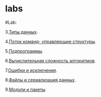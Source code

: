 # labs

#Lab:

3.[Типы данных](лабараторная3.ipynb).

4.[Поток команд- управляющие структуры](лаба4.ipynb).

5.[Подпрограммы](лаба5.ipynb).

6.[Вычислительная сложность алгоритмов](лаба6.ipynb).

7.[Ошибки и исключения]().

8.[Файлы и сериализация данных]().

9.[Модули и пакеты]().
